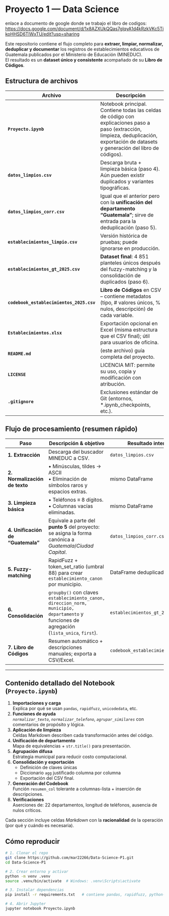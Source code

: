 # Proyecto 1 — Data Science

enlace a documento de google donde se trabajo el libro de codigos: https://docs.google.com/document/d/1x8AZXUkQQas7glqyA1d4kRzkVKc5TikoHHSD6TIWxTU/edit?usp=sharing

Este repositorio contiene el flujo completo para **extraer, limpiar, normalizar, deduplicar y documentar** los registros de establecimientos educativos de Guatemala publicados por el Ministerio de Educación (MINEDUC).  
El resultado es un **dataset único y consistente** acompañado de su **Libro de Códigos**.

## Estructura de archivos

| Archivo                                  | Descripción                                                                                                                                                                             |
| ---------------------------------------- | --------------------------------------------------------------------------------------------------------------------------------------------------------------------------------------- |
| **`Proyecto.ipynb`**                     | Notebook principal. Contiene todas las celdas de código con explicaciones paso a paso (extracción, limpieza, deduplicación, exportación de datasets y generación del libro de códigos). |
| **`datos_limpios.csv`**                  | Descarga bruta + limpieza básica (paso 4). Aún pueden existir duplicados y variantes tipográficas.                                                                                      |
| **`datos_limpios_corr.csv`**             | Igual que el anterior pero con la **unificación del departamento “Guatemala”**; sirve de entrada para la deduplicación (paso 5).                                                        |
| **`establecimientos_limpio.csv`**        | Versión histórica de pruebas; puede ignorarse en producción.                                                                                                                            |
| **`establecimientos_gt_2025.csv`**       | **Dataset final**: 4 851 planteles únicos después del fuzzy-matching y la consolidación de duplicados (paso 6).                                                                         |
| **`codebook_establecimientos_2025.csv`** | **Libro de Códigos** en CSV – contiene metadatos (tipo, # valores únicos, % nulos, descripción) de cada variable.                                                                       |
| **`Establecimientos.xlsx`**              | Exportación opcional en Excel (misma estructura que el CSV final); útil para usuarios de oficina.                                                                                       |
| **`README.md`**                          | (este archivo) guía completa del proyecto.                                                                                                                                              |
| **`LICENSE`**                            | LICENCIA MIT: permite su uso, copia y modificación con atribución.                                                                                                                      |
| **`.gitignore`**                         | Exclusiones estándar de Git (entornos, \*.ipynb_checkpoints, etc.).                                                                                                                     |

## Flujo de procesamiento (resumen rápido)

| Paso                              | Descripción & objetivo                                                                                                                      | Resultado intermedio                 |
| --------------------------------- | ------------------------------------------------------------------------------------------------------------------------------------------- | ------------------------------------ |
| **1. Extracción**                 | Descarga del buscador MINEDUC a CSV.                                                                                                        | `datos_limpios.csv`                  |
| **2. Normalización de texto**     | • Minúsculas, tildes → ASCII<br>• Eliminación de símbolos raros y espacios extras.                                                          | mismo DataFrame                      |
| **3. Limpieza básica**            | • Teléfonos ≡ 8 dígitos.<br>• Columnas vacías eliminadas.                                                                                   | mismo DataFrame                      |
| **4. Unificación de “Guatemala”** | Equivale a parte del **punto 5** del proyecto: se asigna la forma canónica a _Guatemala_/_Ciudad Capital_.                                  | `datos_limpios_corr.csv`             |
| **5. Fuzzy-matching**             | RapidFuzz + token_set_ratio (umbral 88) para crear `establecimiento_canon` por municipio.                                                   | DataFrame deduplicado                |
| **6. Consolidación**              | `groupby()` con claves `establecimiento_canon, direccion_norm, municipio, departamento` y funciones de agregación (`lista_unica`, `first`). | `establecimientos_gt_2025.csv`       |
| **7. Libro de Códigos**           | Resumen automático + descripciones manuales; exporta a CSV/Excel.                                                                           | `codebook_establecimientos_2025.csv` |

---

## Contenido detallado del Notebook (`Proyecto.ipynb`)

1. **Importaciones y carga**  
   Explica por qué se usan `pandas`, `rapidfuzz`, `unicodedata`, etc.
2. **Funciones de ayuda**  
   _`normalizar_texto`_, _`normalizar_telefono`_, _`agrupar_similares`_ con comentarios de propósito y lógica.
3. **Aplicación de limpieza**  
   Celdas Markdown describen cada transformación antes del código.
4. **Unificación de departamento**  
   Mapa de equivalencias + `str.title()` para presentación.
5. **Agrupación difusa**  
   Estrategia municipal para reducir costo computacional.
6. **Consolidación y exportación**
   - Definición de claves únicas
   - Diccionario `agg` justificado columna por columna
   - Exportación del CSV final.
7. **Generación del Codebook**  
   Función `resumen_col` tolerante a columnas-lista + inserción de descripciones.
8. **Verificaciones**  
   Aserciones de: 22 departamentos, longitud de teléfonos, ausencia de nulos críticos.

Cada sección incluye celdas _Markdown_ con la **racionalidad** de la operación (por qué y cuándo es necesaria).

## Cómo reproducir

```bash
# 1. Clonar el repo
git clone https://github.com/mar22266/Data-Science-P1.git
cd Data-Science-P1

# 2. Crear entorno y activar
python -m venv .venv
source .venv/bin/activate  # Windows: .venv\Scripts\activate

# 3. Instalar dependencias
pip install -r requirements.txt   # contiene pandas, rapidfuzz, python-docx, jupyter

# 4. Abrir Jupyter
jupyter notebook Proyecto.ipynb
```
